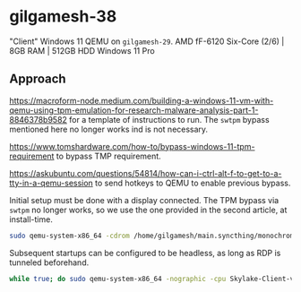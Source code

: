 # gilgamesh-38

"Client" Windows 11 QEMU on `gilgamesh-29`.
AMD fF-6120 Six-Core (2/6) | 8GB RAM | 512GB HDD
Windows 11 Pro

## Approach

<https://macroform-node.medium.com/building-a-windows-11-vm-with-qemu-using-tpm-emulation-for-research-malware-analysis-part-1-8846378b9582> for a template of instructions to run. The `swtpm` bypass mentioned here no longer works ind is not necessary.

<https://www.tomshardware.com/how-to/bypass-windows-11-tpm-requirement> to bypass TMP requirement.

<https://askubuntu.com/questions/54814/how-can-i-ctrl-alt-f-to-get-to-a-tty-in-a-qemu-session> to send hotkeys to QEMU to enable previous bypass.

Initial setup must be done with a display connected. The TPM bypass via `swtpm` no longer works, so we use the one provided in the second article, at install-time.

```bash
sudo qemu-system-x86_64 -cdrom /home/gilgamesh/main.syncthing/monochrome/local.syncthing/config/gilgamesh-38/Win11.iso -cpu Skylake-Client-v3 -enable-kvm -m 8192 -smp 6 -device intel-hda -device hda-duplex -usb -nic user,ipv6=off,model=rtl8139,mac=84:1b:77:c9:03:a6 -bios /usr/share/ovmf/x64/OVMF.fd -drive file=gilgamesh-38.qcow2,format=qcow2
```

Subsequent startups can be configured to be headless, as long as RDP is tunneled beforehand.

```bash
while true; do sudo qemu-system-x86_64 -nographic -cpu Skylake-Client-v3 -enable-kvm -m 8192 -smp 6 -device intel-hda -device hda-duplex -usb -nic user,ipv6=off,model=rtl8139,mac=84:1b:77:c9:03:a6 -bios /usr/share/ovmf/x64/OVMF.fd -drive file=/home/gilgamesh/main.syncthing/monochrome/local.syncthing/config/gilgamesh-38/gilgamesh-38.qcow2,format=qcow2; done
```
